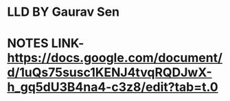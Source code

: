 # LLD BY Gaurav Sen
# NOTES LINK-https://docs.google.com/document/d/1uQs75susc1KENJ4tvqRQDJwX-h_gq5dU3B4na4-c3z8/edit?tab=t.0
